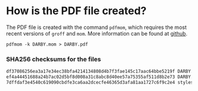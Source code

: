 # How is the PDF file created?
The PDF file is created with the command `pdfmom`, which requires the most recent versions of `groff` and `mom`.
More information can be found at [github](https://github.com/0xR3V/Bibles).

```shell
pdfmom -k DARBY.mom > DARBY.pdf
```

### SHA256 checksums for the files
```txt
df37086256ea3a17e34ec38bfa4214134808d4b7f3fae145c17aac64bbe5219f DARBY.mom
ef4a44451688a24b7ac02d5bf8d008a31c8abc8d40ee57a75355af511d8b2e73 DARBY.pdf
7dffdaf3e4540c619090cbdfe3ca6aa2dcecfe46365d3afa81aa1727c6f9c2e4 stylesheet.mom
```

<!-- 52ea6cca75fbc0f4a10d3ac6e99e16d1 -->
